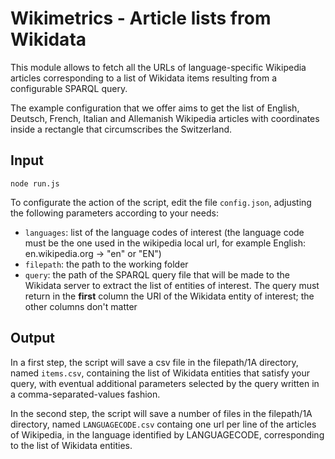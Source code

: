 Wikimetrics - Article lists from Wikidata
=========================================

This module allows to fetch all the URLs of language-specific Wikipedia articles corresponding to a list of Wikidata items resulting from a configurable SPARQL query.

The example configuration that we offer aims to get the list of English, Deutsch, French, Italian and Allemanish Wikipedia articles with coordinates inside a rectangle that circumscribes the Switzerland.

Input
-----
```
node run.js
```

To configurate the action of the script, edit the file `config.json`, adjusting the following parameters according to your needs:

* `languages`: list of the language codes of interest (the language code must be the one used in the wikipedia local url, for example English: en.wikipedia.org -> "en" or "EN")
* `filepath`: the path to the working folder
* `query`: the path of the SPARQL query file that will be made to the Wikidata server to extract the list of entities of interest. The query must return in the **first** column the URI of the Wikidata entity of interest; the other columns don't matter

Output
------

In a first step, the script will save a csv file in the filepath/1A directory, named `items.csv`, containing the list of Wikidata entities that satisfy your query, with eventual additional parameters selected by the query written in a comma-separated-values fashion.

In the second step, the script will save a number of files in the filepath/1A directory, named `LANGUAGECODE.csv` containg one url per line of the articles of Wikipedia, in the language identified by LANGUAGECODE, corresponding to the list of Wikidata entities.
